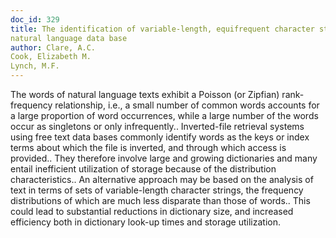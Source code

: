 ```yaml
---
doc_id: 329
title: The identification of variable-length, equifrequent character strings in a
natural language data base
author: Clare, A.C.
Cook, Elizabeth M.
Lynch, M.F.
---
```


The words of natural language texts exhibit a Poisson (or Zipfian) rank-
frequency relationship, i.e., a small number of common words accounts for a 
large proportion of word occurrences, while a large number of the words occur 
as singletons or only infrequently.. Inverted-file retrieval systems using free
text data bases commonly identify words as the keys or index terms about which 
the file is inverted, and through which access is provided.. They therefore 
involve large and growing dictionaries and many entail inefficient utilization
of storage because of the distribution characteristics..
   An alternative approach may be based on the analysis of text in terms of
sets of variable-length character strings, the frequency distributions of
which are much less disparate than those of words.. This could lead to 
substantial reductions in dictionary size, and increased efficiency both in 
dictionary look-up times and storage utilization.